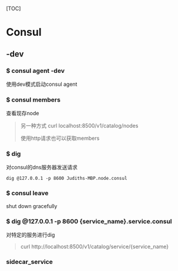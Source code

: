 [TOC]

# Consul

## -dev

### $ consul agent -dev

使用dev模式启动consul agent

### $ consul members

查看现存node

> 另一种方式 curl localhost:8500/v1/catalog/nodes
>
> 使用http请求也可以获取members

### $ dig

对consul的dns服务器发送请求 

```shell
dig @127.0.0.1 -p 8600 Judiths-MBP.node.consul
```

### $ consul leave

shut down gracefully



### $ dig @127.0.0.1 -p 8600 {service_name}.service.consul

对特定的服务进行dig

> curl http://localhost:8500/v1/catalog/service/{service_name}



### sidecar_service



